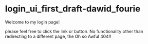 # login_ui_first_draft-dawid_fourie


Welcome to my login page!

please feel free to click the link or button. No functionality other than redirecting to a different page, the Oh so Awful 404!!
